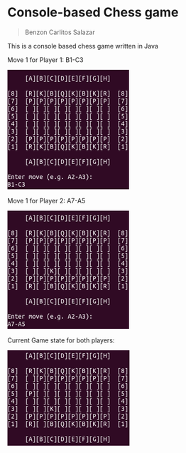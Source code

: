 # Console-based Chess game
>Benzon Carlitos Salazar

This is a console based chess game written in Java

Move 1 for Player 1: B1-C3

![Player 1 Move 1](./img/move1.png)



Move 1 for Player 2: A7-A5

![Player 2 Move 1](./img/move2.png)



Current Game state for both players:

![Current state](./img/move3.png)